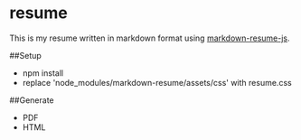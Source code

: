 resume
==================

This is my resume written in markdown format using [markdown-resume-js](https://github.com/c0bra/markdown-resume-js).

##Setup
* npm install
* replace 'node_modules/markdown-resume/assets/css'  with resume.css

##Generate
* PDF
* HTML

